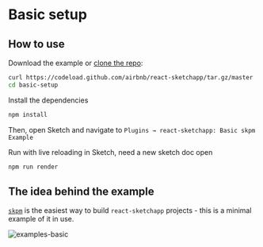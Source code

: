 # Basic setup

## How to use

Download the example or [clone the repo](http://github.com/airbnb/react-sketchapp):

```bash
curl https://codeload.github.com/airbnb/react-sketchapp/tar.gz/master | tar -xz --strip=2 react-sketchapp-master/examples/basic-setup
cd basic-setup
```

Install the dependencies

```bash
npm install
```

Then, open Sketch and navigate to `Plugins → react-sketchapp: Basic skpm Example`

Run with live reloading in Sketch, need a new sketch doc open

```bash
npm run render
```

## The idea behind the example

[`skpm`](https://github.com/skpm/skpm) is the easiest way to build `react-sketchapp` projects - this is a minimal example of it in use.

![examples-basic](https://cloud.githubusercontent.com/assets/591643/24778192/1f0684ec-1ade-11e7-866b-b11bb60ac109.png)
